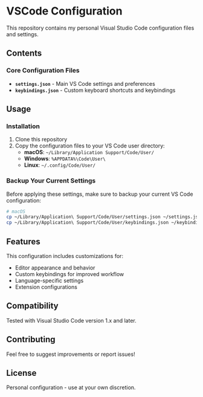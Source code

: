 # VSCode Configuration

This repository contains my personal Visual Studio Code configuration files and settings.

## Contents

### Core Configuration Files
- **`settings.json`** - Main VS Code settings and preferences
- **`keybindings.json`** - Custom keyboard shortcuts and keybindings

## Usage

### Installation
1. Clone this repository
2. Copy the configuration files to your VS Code user directory:
   - **macOS**: `~/Library/Application Support/Code/User/`
   - **Windows**: `%APPDATA%\Code\User\`
   - **Linux**: `~/.config/Code/User/`

### Backup Your Current Settings
Before applying these settings, make sure to backup your current VS Code configuration:
```bash
# macOS
cp ~/Library/Application\ Support/Code/User/settings.json ~/settings.json.backup
cp ~/Library/Application\ Support/Code/User/keybindings.json ~/keybindings.json.backup
```

## Features

This configuration includes customizations for:
- Editor appearance and behavior
- Custom keybindings for improved workflow
- Language-specific settings
- Extension configurations

## Compatibility

Tested with Visual Studio Code version 1.x and later.

## Contributing

Feel free to suggest improvements or report issues!

## License

Personal configuration - use at your own discretion.
